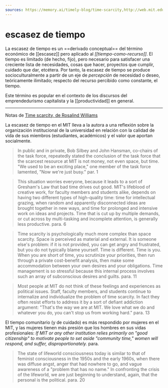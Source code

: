 ```yaml
---
sources: https://memory.ai/timely-blog/time-scarcity,http://web.mit.edu/fnl/vol/154/williams.htm
---
```

# escasez de tiempo
La escasez de tiempo es un ==derivado conceptual== del término económico de [[escasez]] pero aplicado al *[[tiempo-como-recurso]]*. El tiempo es limitado (de hecho, fijo), pero necesario para satisfacer una creciente lista de necesidades, cosas que hacer, proyectos que cumplir, cuidado que dar, etcétera. Por tanto, la escasez de tiempo se produce socioculturalmente a partir de un eje de *percepción* de necesidad o deseo, teóricamente ilimitado; respecto del recurso percibido como constante, el tiempo.

Este término es popular en el contexto de los discursos del emprendedurismo capitalista y la [[productividad]] en general.

---

Notas de [Time scarcity, de Rosalind Williams](http://web.mit.edu/fnl/vol/154/williams.htm)

La escasez de tiempo en el MIT lleva a la autora a una reflexión sobre la organización institucional de la universidad en relación con la calidad de vida de sus miembros (estudiantes, académicos) y el valor que aportan socialmente.

>In public and in private, Bob Silbey and John Hansman, co-chairs of the task force, repeatedly stated the conclusion of the task force that the scarcest resource at MIT is not money, not even space, but time. "We used to be an exciting place," one member of the task force lamented, "Now we're just busy." par. 1

>This situation worries everyone, because it leads to a sort of Gresham's Law that bad time drives out good. MIT's lifeblood of creative work, for faculty members and students alike, depends on having two different types of high-quality time: time for intellectual grazing, when random and apparently disconnected ideas are brought together in new ways, and time for prolonged and intensive work on ideas and projects. Time that is cut up by multiple demands, or cut across by multi-tasking and incomplete attention, is generally less productive. para. 6

>Time scarcity is psychologically much more complex than space scarcity. Space is perceived as material and external. It is someone else's problem: if it is not provided, you can get angry and frustrated, but you do not typically blame yourself. Time is different. Time is you. When you are short of time, you scrutinize your priorities, then run through a private cost-benefit analysis, then make some accommodation between your own desires and your obligations. Time management is so stressful because this internal process involves such an array of subconscious desires and guilts. para. 11

>Most people at MIT do not think of these feelings and experiences as political issues. Staff, faculty members, and students continue to internalize and individualize the problem of time scarcity. In fact they often resist efforts to address it by a sort of defiant addiction argument: "That's the way we are at MIT. We love what we do and whatever you do, you can't stop us from working hard." para. 13

El tiempo comunitario (y de cuidado) es más respondido por mujeres en el MIT, y las mujeres tienen más presión que los hombres en sus vidas profesionales: *If MIT or any other institution relies primarily on "good citizenship" to motivate people to set aside "community time," women will respond, and suffer, disproportionately.* para. 

>The state of lifeworld consciousness today is similar to that of feminist consciousness in the 1950s and the early 1960s, when there was diffuse angst, anger that had nowhere to go, and vague awareness of a "problem that has no name." In confronting the crisis of the lifeworld, we are just beginning to understand, again, that the personal is the political. para. 20